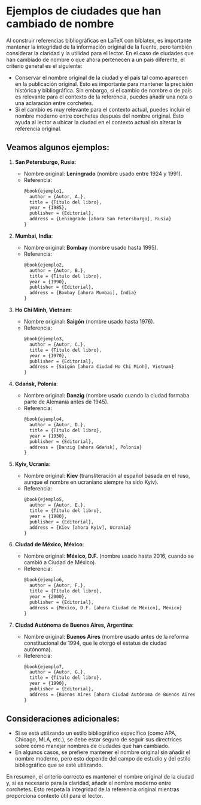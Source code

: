# Ejemplos de ciudades que han cambiado de nombre

Al construir referencias bibliográficas en LaTeX con biblatex, es importante mantener la integridad de la información original de la fuente, pero también considerar la claridad y la utilidad para el lector. En el caso de ciudades que han cambiado de nombre o que ahora pertenecen a un país diferente, el criterio general es el siguiente:

- Conservar el nombre original de la ciudad y el país tal como aparecen en la publicación original. Esto es importante para mantener la precisión histórica y bibliográfica. Sin embargo, si el cambio de nombre o de país es relevante para el contexto de la referencia, puedes añadir una nota o una aclaración entre corchetes.
- Si el cambio es muy relevante para el contexto actual, puedes incluir el nombre moderno entre corchetes después del nombre original. Esto ayuda al lector a ubicar la ciudad en el contexto actual sin alterar la referencia original.

## Veamos algunos ejemplos:

1. **San Petersburgo, Rusia**:
   - Nombre original: **Leningrado** (nombre usado entre 1924 y 1991).
   - Referencia:  
     ```latex
     @book{ejemplo1,
       author = {Autor, A.},
       title = {Título del libro},
       year = {1985},
       publisher = {Editorial},
       address = {Leningrado [ahora San Petersburgo], Rusia}
     }
     ```

2. **Mumbai, India**:
   - Nombre original: **Bombay** (nombre usado hasta 1995).
   - Referencia:  
     ```latex
     @book{ejemplo2,
       author = {Autor, B.},
       title = {Título del libro},
       year = {1990},
       publisher = {Editorial},
       address = {Bombay [ahora Mumbai], India}
     }
     ```

3. **Ho Chi Minh, Vietnam**:
   - Nombre original: **Saigón** (nombre usado hasta 1976).
   - Referencia:  
     ```latex
     @book{ejemplo3,
       author = {Autor, C.},
       title = {Título del libro},
       year = {1970},
       publisher = {Editorial},
       address = {Saigón [ahora Ciudad Ho Chi Minh], Vietnam}
     }
     ```

4. **Gdańsk, Polonia**:
   - Nombre original: **Danzig** (nombre usado cuando la ciudad formaba parte de Alemania antes de 1945).
   - Referencia:  
     ```latex
     @book{ejemplo4,
       author = {Autor, D.},
       title = {Título del libro},
       year = {1930},
       publisher = {Editorial},
       address = {Danzig [ahora Gdańsk], Polonia}
     }
     ```

5. **Kyiv, Ucrania**:
   - Nombre original: **Kiev** (transliteración al español basada en el ruso, aunque el nombre en ucraniano siempre ha sido Kyiv).
   - Referencia:  
     ```latex
     @book{ejemplo5,
       author = {Autor, E.},
       title = {Título del libro},
       year = {1980},
       publisher = {Editorial},
       address = {Kiev [ahora Kyiv], Ucrania}
     }
     ```

6. **Ciudad de México, México**:
   - Nombre original: **México, D.F.** (nombre usado hasta 2016, cuando se cambió a Ciudad de México).
   - Referencia:  
     ```latex
     @book{ejemplo6,
       author = {Autor, F.},
       title = {Título del libro},
       year = {2000},
       publisher = {Editorial},
       address = {México, D.F. [ahora Ciudad de México], México}
     }
     ```

7. **Ciudad Autónoma de Buenos Aires, Argentina**:
   - Nombre original: **Buenos Aires** (nombre usado antes de la reforma constitucional de 1994, que le otorgó el estatus de ciudad autónoma).
   - Referencia:  
     ```latex
     @book{ejemplo7,
       author = {Autor, G.},
       title = {Título del libro},
       year = {1990},
       publisher = {Editorial},
       address = {Buenos Aires [ahora Ciudad Autónoma de Buenos Aires], Argentina}
     }
     ```

## Consideraciones adicionales:
- Si se está utilizando un estilo bibliográfico específico (como APA, Chicago, MLA, etc.), se debe estar seguro de seguir sus directrices sobre cómo manejar nombres de ciudades que han cambiado.
- En algunos casos, se prefiere mantener el nombre original sin añadir el nombre moderno, pero esto depende del campo de estudio y del estilo bibliográfico que se esté utilizando.

En resumen, el criterio correcto es mantener el nombre original de la ciudad y, si es necesario para la claridad, añadir el nombre moderno entre corchetes. Esto respeta la integridad de la referencia original mientras proporciona contexto útil para el lector.